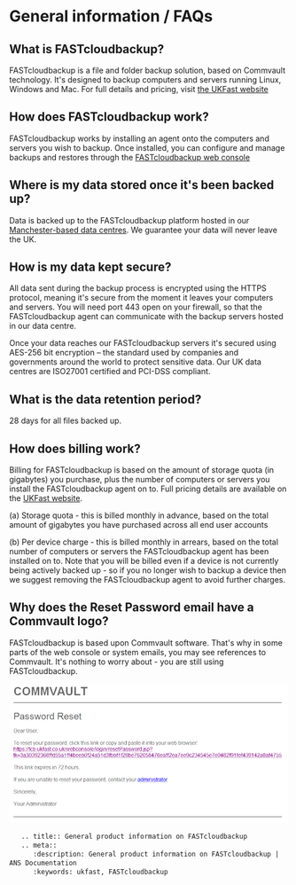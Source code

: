 # General information / FAQs

## What is FASTcloudbackup?

FASTcloudbackup is a file and folder backup solution, based on Commvault technology.  It's designed to backup computers and servers running Linux, Windows and Mac.  For full details and pricing, visit [the UKFast website](https://www.ukfast.co.uk/fastcloudbackup.html)

## How does FASTcloudbackup work?

FASTcloudbackup works by installing an agent onto the computers and servers you wish to backup.  Once installed, you can configure and manage backups and restores through the [FASTcloudbackup web console](https://fcb.ukfast.co.uk)

## Where is my data stored once it's been backed up?

Data is backed up to the FASTcloudbackup platform hosted in our [Manchester-based data centres](https://www.ukfast.co.uk/our-datacentres.html).  We guarantee your data will never leave the UK.

## How is my data kept secure?

All data sent during the backup process is encrypted using the HTTPS protocol, meaning it's secure from the moment it leaves your computers and servers. You will need port 443 open on your firewall, so that the FASTcloudbackup agent can communicate with the backup servers hosted in our data centre.

Once your data reaches our FASTcloudbackup servers it's secured using AES-256 bit encryption – the standard used by companies and governments around the world to protect sensitive data. Our UK data centres are ISO27001 certified and PCI-DSS compliant.

## What is the data retention period?

28 days for all files backed up.

## How does billing work?

Billing for FASTcloudbackup is based on the amount of storage quota (in gigabytes) you purchase, plus the number of computers or servers you install the FASTcloudbackup agent on to.  Full pricing details are available on the [UKFast website](http://ukfast.co.uk/fastcloudbackup.html).

(a) Storage quota - this is billed monthly in advance, based on the total amount of gigabytes you have purchased across all end user accounts

(b) Per device charge - this is billed monthly in arrears, based on the total number of computers or servers the FASTcloudbackup agent has been installed on to.  Note that you will be billed even if a device is not currently being actively backed up - so if you no longer wish to backup a device then we suggest removing the FASTcloudbackup agent to avoid further charges.

## Why does the Reset Password email have a Commvault logo?

FASTcloudbackup is based upon Commvault software.  That's why in some parts of the web console or system emails, you may see references to Commvault.  It's nothing to worry about - you are still using FASTcloudbackup.

![reset password email](files/reset_password_email.PNG)

```eval_rst
   .. title:: General product information on FASTcloudbackup
   .. meta::
      :description: General product information on FASTcloudbackup | ANS Documentation
      :keywords: ukfast, FASTcloudbackup
```
